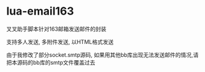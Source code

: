 # lua-email163
叉叉助手脚本针对163邮箱发送邮件的封装

支持多人发送, 多附件发送, 以HTML格式发送

由于我修改了部分socket.smtp源码, 如果用其他bb库出现无法发送邮件的情况,请把本源码的bb库的smtp文件覆盖过去
